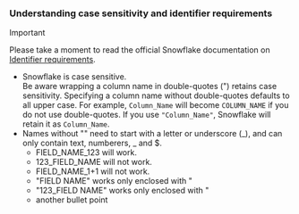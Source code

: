 ### Understanding case sensitivity and identifier requirements

> [!IMPORTANT]
> Please take a moment to read the official Snowflake documentation on [Identifier requirements](https://docs.snowflake.com/en/sql-reference/identifiers-syntax).

* Snowflake is case sensitive.  
Be aware wrapping a column name in double-quotes (") retains case sensitivity. Specifying a column name without double-quotes defaults to all upper case. For example, `Column_Name` will become `COLUMN_NAME` if you do not use double-quotes. If you use `"Column_Name"`, Snowflake will retain it as `Column_Name`.
* Names without "" need to start with a letter or underscore (_), and can only contain text, numberers, _ and $.
  * FIELD_NAME_123 will work.
  * 123_FIELD_NAME will not work.
  * FIELD_NAME_1+1 will not work.
  * "FIELD NAME" works only enclosed with "
  * "123_FIELD NAME" works only enclosed with "
  * another bullet point
